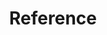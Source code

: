 ---
title: Reference
description: "Reference documentation for OCM tooling."
icon: "📚"
weight: 
toc: true
sidebar:
  collapsed: true
---